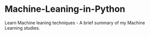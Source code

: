 # Machine-Leaning-in-Python
Learn Machine leaning techniques - A brief summary of my Machine Learning studies.
